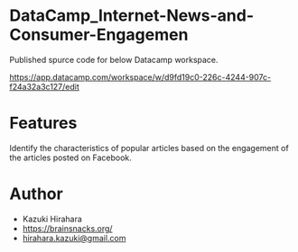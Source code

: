 
# DataCamp_Internet-News-and-Consumer-Engagemen
 
Published spurce code for below Datacamp workspace.

https://app.datacamp.com/workspace/w/d9fd19c0-226c-4244-907c-f24a32a3c127/edit

 
# Features

Identify the characteristics of popular articles based on the engagement of the articles posted on Facebook.

# Author
 
* Kazuki Hirahara
* https://brainsnacks.org/
* hirahara.kazuki@gmail.com
 